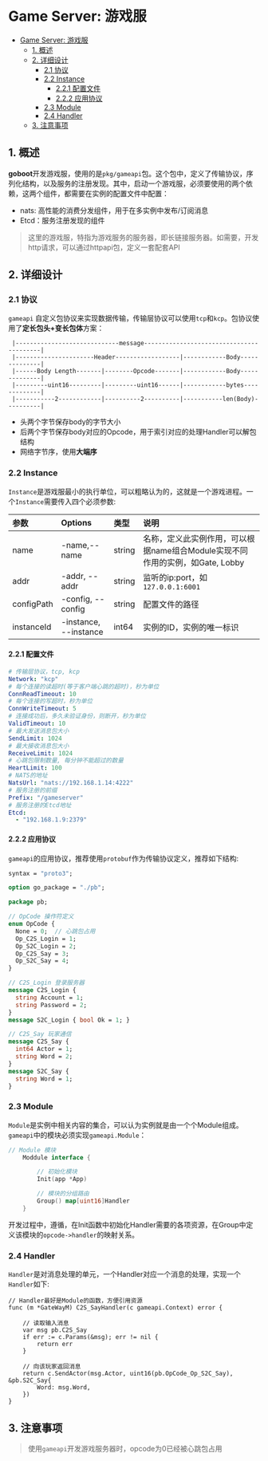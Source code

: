 # Game Server: 游戏服

- [Game Server: 游戏服](#game-server-游戏服)
  - [1. 概述](#1-概述)
  - [2. 详细设计](#2-详细设计)
    - [2.1 协议](#21-协议)
    - [2.2 Instance](#22-instance)
      - [2.2.1 配置文件](#221-配置文件)
      - [2.2.2 应用协议](#222-应用协议)
    - [2.3 Module](#23-module)
    - [2.4 Handler](#24-handler)
  - [3. 注意事项](#3-注意事项)


## 1. 概述

**goboot**开发游戏服，使用的是`pkg/gameapi`包。这个包中，定义了传输协议，序列化结构，以及服务的注册发现。其中，启动一个游戏服，必须要使用的两个依赖，这两个组件，都需要在实例的配置文件中配置：

* nats: 高性能的消费分发组件，用于在多实例中发布/订阅消息
* Etcd：服务注册发现的组件

> 这里的游戏服，特指为游戏服务的服务器，即长链接服务器。如需要，开发http请求，可以通过httpapi包，定义一套配套API

## 2. 详细设计

### 2.1 协议

`gameapi` 自定义包协议来实现数据传输，传输层协议可以使用`tcp`和`kcp`。包协议使用了**定长包头+变长包体**方案：

```
 |-----------------------------message-----------------------------------------|
 |----------------------Header------------------|------------Body--------------|
 |------Body Length-------|--------Opcode-------|------------Body--------------|
 |---------uint16---------|---------uint16------|------------bytes-------------|
 |-----------2------------|----------2----------|-----------len(Body)----------|
```

* 头两个字节保存body的字节大小
* 后两个字节保存body对应的Opcode，用于索引对应的处理Handler可以解包结构
* 网络字节序，使用**大端序**

### 2.2 Instance

`Instance`是游戏服最小的执行单位，可以粗略认为的，这就是一个游戏进程。一个`Instance`需要传入四个必须参数:

| 参数       | Options               | 类型   | 说明                                                                          |
| :--------- | :-------------------- | :----- | :---------------------------------------------------------------------------- |
| name       | -name,--name          | string | 名称，定义此实例作用，可以根据name组合Module实现不同作用的实例，如Gate, Lobby |
| addr       | -addr, --addr         | string | 监听的ip:port，如`127.0.0.1:6001`                                             |
| configPath | -config, --config     | string | 配置文件的路径                                                                |
| instanceId | -instance, --instance | int64  | 实例的ID，实例的唯一标识                                                      |

#### 2.2.1 配置文件

```yaml
# 传输层协议，tcp, kcp
Network: "kcp"
# 每个连接的读超时(等于客户端心跳的超时)，秒为单位
ConnReadTimeout: 10
# 每个连接的写超时，秒为单位
ConnWriteTimeout: 5
# 连接成功后，多久未验证身份，则断开，秒为单位
ValidTimeout: 10
# 最大发送消息包大小
SendLimit: 1024
# 最大接收消息包大小
ReceiveLimit: 1024
# 心跳包限制数量, 每分钟不能超过的数量
HeartLimit: 100
# NATS的地址
NatsUrl: "nats://192.168.1.14:4222"
# 服务注册的前缀
Prefix: "/gameserver"
# 服务注册的Etcd地址
Etcd:
  - "192.168.1.9:2379"
```

#### 2.2.2 应用协议

`gameapi`的应用协议，推荐使用`protobuf`作为传输协议定义，推荐如下结构:

```protobuf
syntax = "proto3";

option go_package = "./pb";

package pb;

// OpCode 操作符定义
enum OpCode {
  None = 0;  // 心跳包占用
  Op_C2S_Login = 1;
  Op_S2C_Login = 2;
  Op_C2S_Say = 3;
  Op_S2C_Say = 4;
}

// C2S_Login 登录服务器
message C2S_Login {
  string Account = 1;
  string Password = 2;
}
message S2C_Login { bool Ok = 1; }

// C2S_Say 玩家通信
message C2S_Say {
  int64 Actor = 1;
  string Word = 2;
}
message S2C_Say {
  string Word = 1;
}
```

### 2.3 Module

`Module`是实例中相关内容的集合，可以认为实例就是由一个个Module组成。`gameapi`中的模块必须实现`gameapi.Module`：

```go
// Module 模块
	Moddule interface {

		// 初始化模块
		Init(app *App)

		// 模块的分组路由
		Group() map[uint16]Handler
	}
```

开发过程中，遵循，在Init函数中初始化Handler需要的各项资源，在Group中定义该模块的`opcode->handler`的映射关系。

### 2.4 Handler

`Handler`是对消息处理的单元，一个Handler对应一个消息的处理，实现一个`Handler`如下:

```
// Handler最好是Module的函数，方便引用资源
func (m *GateWayM) C2S_SayHandler(c gameapi.Context) error {
	
    // 读取输入消息
    var msg pb.C2S_Say
	if err := c.Params(&msg); err != nil {
		return err
	}

    // 向该玩家返回消息
	return c.SendActor(msg.Actor, uint16(pb.OpCode_Op_S2C_Say), &pb.S2C_Say{
		Word: msg.Word,
	})
}
```

## 3. 注意事项

> 使用`gameapi`开发游戏服务器时，opcode为0已经被心跳包占用